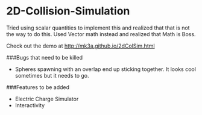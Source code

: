# 2D-Collision-Simulation
Tried using scalar quantities to implement this and realized that that is not the way to do this.
Used Vector math instead and realized that Math is Boss.

Check out the demo at http://mk3a.github.io/2dColSim.html

###Bugs that need to be killed
* Spheres spawning with an overlap end up sticking together. It looks cool sometimes but it needs to go.

###Features to be added
* Electric Charge Simulator
* Interactivity
